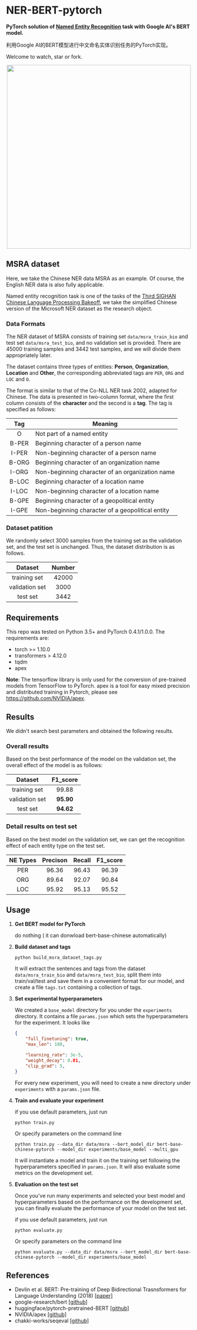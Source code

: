 # NER-BERT-pytorch

**PyTorch solution of [Named Entity Recognition](https://en.wikipedia.org/wiki/Named-entity_recognition) task with Google AI's BERT model.**

利用Google AI的BERT模型进行中文命名实体识别任务的PyTorch实现。

Welcome to watch, star or fork.

<div align=center><img src="./img/model.png" width="500px"></div>

## MSRA dataset

Here, we take the Chinese NER data MSRA as an example. Of course, the English NER data is also fully applicable.

Named entity recognition task is one of the tasks of the [Third SIGHAN Chinese Language Processing Bakeoff](http://sighan.cs.uchicago.edu/bakeoff2006/), we take the simplified Chinese version of the Microsoft NER dataset as the research object.

### Data Formats

The NER dataset of MSRA consists of training set `data/msra_train_bio` and test set `data/msra_test_bio`, and no validation set is provided. There are 45000 training samples and 3442 test samples, and we will divide them appropriately later.

The dataset contains three types of entities: **Person**, **Organization**, **Location** and **Other**, the corresponding abbreviated tags are `PER`, `ORG` and `LOC` and `O`. 

The format is similar to that of the Co-NLL NER task 2002, adapted for Chinese. The data is presented in two-column format, where the first column consists of the **character** and the second is a **tag**. The tag is specified as follows:

|  Tag  | Meaning                                          |
| :---: | ------------------------------------------------ |
|   O   | Not part of a named entity                       |
| B-PER | Beginning character of a person name             |
| I-PER | Non-beginning character of a person name         |
| B-ORG | Beginning character of an organization name      |
| I-ORG | Non-beginning character of an organization name  |
| B-LOC | Beginning character of a location name           |
| I-LOC | Non-beginning character of a location name       |
| B-GPE | Beginning character of a geopolitical entity     |
| I-GPE | Non-beginning character of a geopolitical entity |

### Dataset patition

We randomly select 3000 samples from the training set as the validation set, and the test set is unchanged. Thus, the dataset distribution is as follows.

|    Dataset     | Number |
| :------------: | :----: |
|  training set  | 42000  |
| validation set |  3000  |
|    test set    |  3442  |

## Requirements

This repo was tested on Python 3.5+ and PyTorch 0.4.1/1.0.0. The requirements are:

- torch >= 1.10.0
- transformers > 4.12.0
- tqdm
- apex

**Note**: The tensorflow library is only used for the conversion of pre-trained models from TensorFlow to PyTorch. apex is a tool for easy mixed precision and distributed training in Pytorch, please see https://github.com/NVIDIA/apex.

## Results

We didn't search best parameters and obtained the following results.

### Overall results

Based on the best performance of the model on the validation set, the overall effect of the model is as follows:

|    Dataset     | F1_score  |
| :------------: | :-------: |
|  training set  |   99.88   |
| validation set | **95.90** |
|    test set    | **94.62** |

### Detail results on test set

Based on the best model on the validation set, we can get the recognition effect of each entity type on the test set.

| NE Types | Precison | Recall | F1_score |
| :------: | :------: | :----: | :------: |
|   PER    |  96.36   | 96.43  |  96.39   |
|   ORG    |  89.64   | 92.07  |  90.84   |
|   LOC    |  95.92   | 95.13  |  95.52   |

## Usage

1. **Get BERT model for PyTorch**

   do nothing ( it can donwload bert-base-chinese automatically)

2. **Build dataset and tags**

   ```shell
   python build_msra_dataset_tags.py
   ```

   It will extract the sentences and tags from the dataset `data/msra_train_bio` and `data/msra_test_bio`, split them into train/val/test and save them in a convenient format for our model, and create a file `tags.txt` containing a collection of tags.

3. **Set experimental hyperparameters**

   We created a `base_model` directory for you under the `experiments` directory. It contains a file `params.json` which sets the hyperparameters for the experiment. It looks like

   ```json
   {
       "full_finetuning": true,
       "max_len": 180,
   
       "learning_rate": 3e-5,
       "weight_decay": 0.01,
       "clip_grad": 5,
   }
   ```

   For every new experiment, you will need to create a new directory under `experiments` with a `params.json` file.

4. **Train and evaluate your experiment**

   if you use default parameters, just run

   ```python
   python train.py
   ```

   Or specify parameters on the command line

   ```shell
   python train.py --data_dir data/msra --bert_model_dir bert-base-chinese-pytorch --model_dir experiments/base_model --multi_gpu
   ```

   It will instantiate a model and train it on the training set following the hyperparameters specified in `params.json`. It will also evaluate some metrics on the development set.

5. **Evaluation on the test set**

   Once you've run many experiments and selected your best model and hyperparameters based on the performance on the development set, you can finally evaluate the performance of your model on the test set.

   if you use default parameters, just run

   ```shell
   python evaluate.py
   ```

   Or specify parameters on the command line

   ```shell
   python evaluate.py --data_dir data/msra --bert_model_dir bert-base-chinese-pytorch --model_dir experiments/base_model
   ```

## References

- Devlin et al. BERT: Pre-training of Deep Bidirectional Trasnsformers for Language Understanding (2018) [[paper]](https://arxiv.org/pdf/1810.04805.pdf)
- google-research/bert [[github]](https://github.com/google-research/bert)
- huggingface/pytorch-pretrained-BERT [[github]](https://github.com/huggingface/pytorch-pretrained-BERT)
- NVIDIA/apex [[github]](https://github.com/NVIDIA/apex)
- chakki-works/seqeval [[github]](https://github.com/chakki-works/seqeval)
